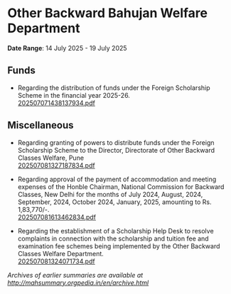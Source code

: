 # Other Backward Bahujan Welfare Department

**Date Range**: 14 July 2025 - 19 July 2025


## Funds
- Regarding the distribution of funds under the Foreign Scholarship Scheme in the financial year 2025-26.\
  [202507071438137934.pdf](https://gr.maharashtra.gov.in/Site/Upload/Government%20Resolutions/English/202507071438137934.pdf)

## Miscellaneous
- Regarding granting of powers to distribute funds under the Foreign Scholarship Scheme to the Director, Directorate of Other Backward Classes Welfare, Pune\
  [202507081327187834.pdf](https://gr.maharashtra.gov.in/Site/Upload/Government%20Resolutions/English/202507081327187834.pdf)

- Regarding approval of the payment of accommodation and meeting expenses of the Honble Chairman, National Commission for Backward Classes, New Delhi for the months of July 2024, August, 2024, September, 2024, October 2024, January, 2025, amounting to Rs. 1,83,770/-.\
  [202507081613462834.pdf](https://gr.maharashtra.gov.in/Site/Upload/Government%20Resolutions/English/202507081613462834.pdf)

- Regarding the establishment of a Scholarship Help Desk to resolve complaints in connection with the scholarship and tuition fee and examination fee schemes being implemented by the Other Backward Classes Welfare Department.\
  [202507081324071734.pdf](https://gr.maharashtra.gov.in/Site/Upload/Government%20Resolutions/English/202507081324071734.pdf)


*Archives of earlier summaries are available at http://mahsummary.orgpedia.in/en/archive.html*